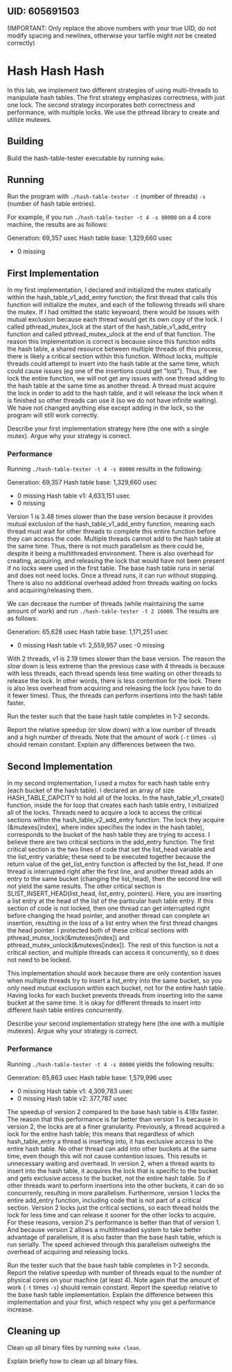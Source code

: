 ## UID: 605691503
(IMPORTANT: Only replace the above numbers with your true UID, do not modify spacing and newlines, otherwise your tarfile might not be created correctly)

# Hash Hash Hash

In this lab, we implement two different strategies of using multi-threads to manipulate hash tables. The first strategy emphasizes correctness, with just one lock. The second strategy incorporates both correctness and performance, with multiple locks. We use the pthread library to create and utilize  mutexes.

## Building

Build the hash-table-tester executable  by running ```make```.

## Running

Run the program with ```./hash-table-tester -t``` (number of threads) ```-s``` (number of hash table entries).

For example, if you run ```./hash-table-tester -t 4 -s 80000``` on a 4 core machine, the results are as follows:

Generation: 69,357 usec
Hash table base: 1,329,660 usec
- 0 missing


## First Implementation

In my first implementation, I declared and initialized the mutex statically within the hash_table_v1_add_entry function; the first thread that calls this function will initialize the mutex, and each of the following threads will share the mutex. If I had omitted the static keywoard, there would be issues with mutual exclusion because each thread would get its own copy of the lock. I called pthread_mutex_lock at the start of the hash_table_v1_add_entry function and called pthread_mutex_ulock at the end of that function. The reason this implementation is correct is because since this function edits the hash table, a shared resource between multiple threads of this process, there is likely a critical section within this function. Without locks, multiple threads could attempt to insert into the hash table at the same time, which could cause issues (eg one of the insertions could get "lost"). Thus, if we lock the entire function, we will not get any issues with one thread adding to the hash table at the same time as another thread. A thread must acquire the lock in order to add to the hash table, and it will release the lock when it is finished so other threads can use it (so we do not have infinite waiting).  We have not changed anything else except adding in the lock, so the program will still work correctly.

Describe your first implementation strategy here (the one with a single mutex).
Argue why your strategy is correct.

### Performance

Running ```./hash-table-tester -t 4 -s 80000``` results in the following:

Generation: 69,357
Hash table base: 1,329,660 usec
- 0 missing
Hash table v1: 4,633,151 usec
- 0 missing

Version 1 is 3.48 times slower than the base version because it provides mutual exclusion of the hash_table_v1_add_entry function, meaning each thread must wait for other threads to complete this entire function before they can access the code. Multiple threads cannot add to the hash table at the same time. Thus, there is not much parallelism as there could be, despite it being a multithreaded environment. There is also overhead for creating, acquiring, and releasing the lock that would have not been present if no locks were used in the first table. The base hash table runs in serial and does not need locks. Once a thread runs, it can run without stopping. There is also no additional overhead added from threads waiting on locks and acquiring/releasing them.

We can decrease the number of threads (while maintaining the same amount of work) and run ```./hash-table-tester -t 2 16000```. The results are as follows:

Generation: 65,628 usec
Hash table base: 1,171,251 usec
- 0 missing
Hash table v1: 2,559,957 usec
-0 missing

With 2 threads, v1 is 2.19 times slower than the base version. The reason the slow down is less extreme than the previous case with 4 threads is because with less threads, each thread spends less time waiting on other threads to release the lock. In other words, there is less contention for the lock. There is also less overhead from acquiring and releasing the lock (you have to do it fewer times). Thus, the threads can perform insertions into the hash table faster.


Run the tester such that the base hash table completes in 1-2 seconds.


Report the relative speedup (or slow down) with a low number of threads and a
high number of threads. Note that the amount of work (`-t` times `-s`) should
remain constant. Explain any differences between the two.

## Second Implementation

In my second implementation, I used a mutex for each hash table entry (each bucket of the hash table). I declared an array of size HASH_TABLE_CAPCITY to hold all of the locks. In the hash_table_v1_create() function, inside the for loop that creates each hash table entry, I initialized all of the locks. Threads need to acquire a lock to access the critical sections within the hash_table_v2_add_entry function. The lock they acquire (&mutexes[index], where index specifies the index in the hash table), corresponds to the bucket of the hash table they are trying to access. I believe there are two critical sections in the add_entry function. The first critical section is the two lines of code that set the list_head variable and the list_entry variable; these need to be executed together because the return value of the get_list_entry function is affected by the list_head. If one thread is interrupted right after the first line, and another thread adds an entry to the same bucket (changing the list_head), then the second line will not yield the same results. The other critical section is SLIST_INSERT_HEAD(list_head, list_entry, pointers). Here, you are inserting a list entry at the head of the list of the particular hash table entry. If this section of code is not locked, then one thread can get interrupted right before changing the head pointer, and another thread can complete an insertion, resulting in the loss of a list entry when the first thread changes the head pointer. I protected both of these critical sections with pthread_mutex_lock(&mutexes[index]) and pthread_mutex_unlock(&mutexes[index]). The rest of this function is not a critical section, and multiple threads can access it concurrently, so it does not need to be locked.

This implementation should work because there are only contention issues when multiple threads try to insert a list_entry into the same bucket, so you only need mutual exclusion within each bucket, not for the entire hash table. Having locks for each bucket prevents threads from inserting into the same bucket at the same time. It is okay for different threads to insert into different hash table entires concurrently.

Describe your second implementation strategy here (the one with a multiple
mutexes). Argue why your strategy is correct.

### Performance

Running ```./hash-table-tester -t 4 -s 80000``` yields the following results:

Generation: 65,863 usec
Hash table base: 1,579,996 usec
- 0 missing
Hash table v1: 4,309,783 usec
- 0 missing
Hash table v2: 377,787 usec

The speedup of version 2 compared to the base hash table is 4.18x faster. The reason that this performance is far better than version 1 is because in version 2, the locks are at a finer granularity. Previously, a thread acquired a lock for the entire hash table; this means that regardless of which hash_table_entry a thread is inserting into, it has exclusive access to the entire hash table. No other thread can add into other buckets at the same time, even though this will not cause contention issues. This results in unnecessary waiting and overhead. In version 2, when a thread wants to insert into the hash table, it acquires the lock that is specific to the bucket and gets exclusive access to the bucket, not the entire hash table. So if other threads want to perform insertions into the other buckets, it can do so concurrenly, resulting in more parallelism. Furthermore, version 1 locks the entire add_entry function, including code that is not part of a critical section. Version 2 locks just the critical sections, so each thread holds the lock for less time and can release it sooner for the other locks to acquire. For these reasons, version 2's performance is better than that of version 1. And because version 2 allows a multithreaded system to take better advantage of parallelism, it is also faster than the base hash table, which is run serially. The speed achieved through this parallelism outweighs the overhead of acquiring and releasing locks.

Run the tester such that the base hash table completes in 1-2 seconds.
Report the relative speedup with number of threads equal to the number of
physical cores on your machine (at least 4). Note again that the amount of work
(`-t` times `-s`) should remain constant. Report the speedup relative to the
base hash table implementation. Explain the difference between this
implementation and your first, which respect why you get a performance increase.

## Cleaning up

Clean up all binary files by running ```make clean```.

Explain briefly how to clean up all binary files.
